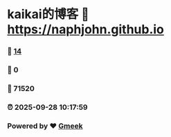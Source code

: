 # kaikai的博客 :link: https://naphjohn.github.io 
### :page_facing_up: [14](https://naphjohn.github.io/tag.html) 
### :speech_balloon: 0 
### :hibiscus: 71520 
### :alarm_clock: 2025-09-28 10:17:59 
### Powered by :heart: [Gmeek](https://github.com/Meekdai/Gmeek)

